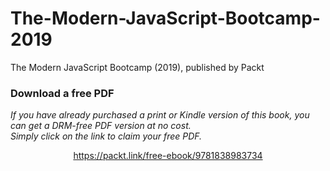 # The-Modern-JavaScript-Bootcamp-2019
The Modern JavaScript Bootcamp (2019), published by Packt
### Download a free PDF

 <i>If you have already purchased a print or Kindle version of this book, you can get a DRM-free PDF version at no cost.<br>Simply click on the link to claim your free PDF.</i>
<p align="center"> <a href="https://packt.link/free-ebook/9781838983734">https://packt.link/free-ebook/9781838983734 </a> </p>